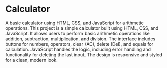 # Calculator
A basic calculator using HTML, CSS, and JavaScript for arithmetic operations.
This project is a simple calculator built using HTML, CSS, and JavaScript. It allows users to perform basic arithmetic operations like addition, subtraction, multiplication, and division. The interface includes buttons for numbers, operators, clear (AC), delete (Del), and equals for calculation. JavaScript handles the logic, including error handling and functionality for deleting the last input. The design is responsive and styled for a clean, modern look.
